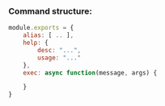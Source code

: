 


### Command structure:
```js
module.exports = {
	alias: [ .. ],
	help: {
		desc: "...",
		usage: "..."
	},
	exec: async function(message, args) {

	}
}
```
